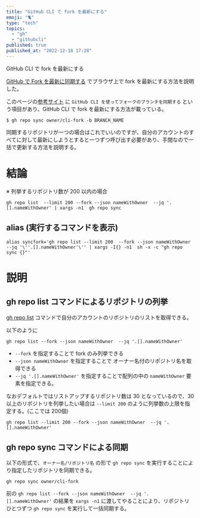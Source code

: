 ```yaml
---
title: "GitHub CLI で fork を最新にする"
emoji: "🐈"
type: "tech"
topics:
  - "gh"
  - "githubcli"
published: true
published_at: "2022-12-18 17:28"
---
```


GitHub CLI で fork を最新にする

[GitHub で Fork を最新に同期する](https://zenn.dev/mtmatma/articles/4f4238257af1fe) でブラウザ上で fork を最新にする方法を説明した。

このページの[参考サイト](https://docs.github.com/ja/pull-requests/collaborating-with-pull-requests/working-with-forks/syncing-a-fork#github-cli-%E3%82%92%E4%BD%BF%E3%81%A3%E3%81%A6%E3%83%95%E3%82%A9%E3%83%BC%E3%82%AF%E3%81%AE%E3%83%96%E3%83%A9%E3%83%B3%E3%83%81%E3%82%92%E5%90%8C%E6%9C%9F%E3%81%99%E3%82%8B) に `GitHub CLI を使ってフォークのブランチを同期する` という項目があり、GitHub CLI で fork を最新にする方法が載っている。

```
$ gh repo sync owner/cli-fork -b BRANCH_NAME
```

同期するリポジトリが一つの場合はこれでいいのですが、自分のアカウントのすべてに対して最新にしようとすると一つずつ呼び出す必要があり、手間なので一括で更新する方法を説明する。

# 結論

※ 列挙するリポジトリ数が 200 以内の場合

```
gh repo list  --limit 200 --fork --json nameWithOwner  --jq '.[].nameWithOwner' | xargs -n1  gh repo sync
```

## alias (実行するコマンドを表示)

```
alias syncfork='gh repo list --limit 200  --fork --json nameWithOwner  --jq '\''.[].nameWithOwner'\'' | xargs -I{} -n1  sh -x -c "gh repo sync {}"'
```

# 説明

## gh repo list コマンドによるリポジトリの列挙

[gh repo list](https://cli.github.com/manual/gh_repo_list) コマンドで自分のアカウントのリポジトリのリストを取得できる。

以下のように

```
gh repo list --fork --json nameWithOwner  --jq '.[].nameWithOwner'
```

* `--fork` を指定することで fork のみ列挙できる
* `--json nameWithOwner` を指定することで オーナー名付のリポジトリ名を取得できる
* `--jq '.[].nameWithOwner'` を指定することで配列の中の `nameWithOwner` 要素を指定できる。

なおデフォルトではリストアップするリポジトリ数は 30 となっているので、30 以上のリポジトリを列挙したい場合は `--limit 200` のように列挙数の上限を指定する。(ここでは 200個)

```
gh repo list --limit 200 --fork --json nameWithOwner  --jq '.[].nameWithOwner'
```


## gh repo sync コマンドによる同期

以下の形式で、`オーナー名/リポジトリ名` の形で `gh repo sync` を実行することにより指定したリポジトリを同期できる。

```
gh repo sync owner/cli-fork
```

前の `gh repo list --fork --json nameWithOwner  --jq '.[].nameWithOwner'` の結果を
`xargs -n1` に渡してやることにより、リポジトリひとつずつ `gh repo sync` を実行して一括同期する。



